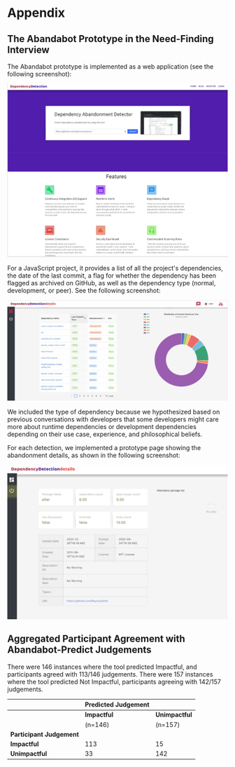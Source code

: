 # Appendix

## The Abandabot Prototype in the Need-Finding Interview

The Abandabot prototype is implemented as a web application (see the following screenshot):

![](demo-tool-landing-page.png)

For a JavaScript project, it provides a list of all the project's dependencies, the date of the last commit, a flag for whether the dependency has been flagged as archived on GitHub, as well as the dependency type (normal, development, or peer). See the following screenshot:

![](demo-project-home-page.png)

We included the type of dependency because we hypothesized based on previous conversations with developers that some developers might care more about runtime dependencies or development dependencies depending on their use case, experience, and philosophical beliefs.

For each detection, we implemented a prototype page showing the abandonment details, as shown in the following screenshot:

![](demo-detection-details.png)

## Aggregated Participant Agreement with Abandabot-Predict Judgements

There were 146 instances where the tool predicted Impactful, and participants agreed with 113/146 judgements. There were 157 instances where the tool predicted Not Impactful, participants agreeing with 142/157 judgements. 

|                      | **Predicted Judgement**      |                         |
|----------------------|------------------------------|-------------------------|
|                      | **Impactful**               | **Unimpactful**        |
|                      | (n=146)                      | (n=157)                 |
| **Participant Judgement**  |                        |                         |
| **Impactful**        | 113                          | 15                      |
| **Unimpactful**      | 33                           | 142                     |
